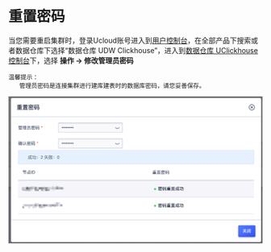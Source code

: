 # 重置密码

当您需要重启集群时，登录Ucloud账号进入到[用户控制台](https://passport.ucloud.cn/#login)，在全部产品下搜索或者数据仓库下选择“数据仓库 UDW Clickhouse”，进入到[数据仓库 UClickhouse控制台](https://console.ucloud.cn/udw/clickhouse)下，选择 **操作 -> 修改管理员密码**

```
温馨提示：
   管理员密码是连接集群进行建库建表时的数据库密码，请您妥善保存。
```

![reset-password](images/reset-password.png)

